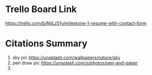 # Trello Board Link
https://trello.com/b/NijLz51y/milestone-1-resume-with-contact-form

# Citations Summary
1) sky pic https://unsplash.com/wallpapers/nature/sky 
2) pen draw pic https://unsplash.com/s/photos/pen-and-paper
3) 

